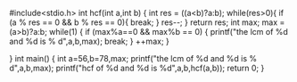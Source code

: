 #include<stdio.h>
int hcf(int a,int b)
{
    int res = ((a<b)?a:b);
    while(res>0){
        if (a % res == 0 && b % res == 0){
            break;
        }
        res--;
    }
    return res;
    int max;
    max = (a>b)?a:b;
    while(1)
    {
    if (max%a==0 && max%b == 0)
    {
    printf("the lcm of %d and %d is % d",a,b,max);
    break;
    }
    ++max;
    }   
    
}
int main()
{
    int a=56,b=78,max;
    printf("the lcm of %d and %d is % d",a,b,max);
    printf("hcf of %d and %d is %d",a,b,hcf(a,b));
    return 0;
}

